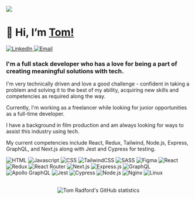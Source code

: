 <img src="https://user-images.githubusercontent.com/7515754/196138929-27a1e9a6-347a-4631-bf8f-31b536fca093.png" />

<h1>👋 Hi, I’m <a href="ttps://github.com/TomRadford/">Tom!<a/> </h1>
<div> 
<a href="https://www.linkedin.com/in/tom-radford-21699b153/">
<img src="https://img.shields.io/badge/linkedin-%230077B5.svg?style=for-the-badge&logo=linkedin&logoColor=white" alt="LinkedIn" />
</a>
<a href="mailto:tom@theradford.com">
<img src="https://img.shields.io/badge/Gmail-D14836?style=for-the-badge&logo=gmail&logoColor=white" alt="Email" />
</a>
</div>

<h3>I'm a full stack developer who has a love for being a part of creating meaningful solutions with tech.</h3>

<p>I'm very technically driven and love a good challenge - confident in taking a problem and solving it to the best of my ability, acquiring new skills and competencies as required along the way.</p>

<p>Currently, I'm working as a freelancer while looking for junior opportunities as a full-time developer.</p>
<p>I have a background in film production and am always looking for ways to assist this industry using tech.</p>

<p>My current competencies include React, Redux, Tailwind, Node.js, Express, GraphQL, and Next.js along with Jest and Cypress for testing.</p>

<div>
<img src="https://img.shields.io/badge/html5-%23E34F26.svg?style=for-the-badge&logo=html5&logoColor=white" alt="HTML" />
<img src="https://img.shields.io/badge/javascript-%23323330.svg?style=for-the-badge&logo=javascript&logoColor=%23F7DF1E" alt="Javascript" />
<img src="https://img.shields.io/badge/css3-%231572B6.svg?style=for-the-badge&logo=css3&logoColor=white" alt="CSS" />
<img src="https://img.shields.io/badge/tailwindcss-%2338B2AC.svg?style=for-the-badge&logo=tailwind-css&logoColor=white" alt="TailwindCSS" />
<img src="https://img.shields.io/badge/SASS-hotpink.svg?style=for-the-badge&logo=SASS&logoColor=white" alt="SASS" />
<img src="https://img.shields.io/badge/figma-%23F24E1E.svg?style=for-the-badge&logo=figma&logoColor=white" alt="Figma" />
<img src="https://img.shields.io/badge/react-%2320232a.svg?style=for-the-badge&logo=react&logoColor=%2361DAFB" alt="React" />
<img src="https://img.shields.io/badge/redux-%23593d88.svg?style=for-the-badge&logo=redux&logoColor=white" alt="Redux" />
<img src="https://img.shields.io/badge/React_Router-CA4245?style=for-the-badge&logo=react-router&logoColor=white" alt="React Router" />
<img src="https://img.shields.io/badge/Next-black?style=for-the-badge&logo=next.js&logoColor=white" alt="Next.js" />
<img src="https://img.shields.io/badge/express.js-%23404d59.svg?style=for-the-badge&logo=express&logoColor=%2361DAFB" alt="Express.js" />
<img src="https://img.shields.io/badge/-GraphQL-E10098?style=for-the-badge&logo=graphql&logoColor=white" alt="GraphQL" />
<img src="https://img.shields.io/badge/-ApolloGraphQL-311C87?style=for-the-badge&logo=apollo-graphql" alt="Apollo GraphQL" />
<img src="https://img.shields.io/badge/-jest-%23C21325?style=for-the-badge&logo=jest&logoColor=white" alt="Jest" />
<img src="https://img.shields.io/badge/-cypress-%23E5E5E5?style=for-the-badge&logo=cypress&logoColor=058a5e" alt="Cypress" />
<img src="https://img.shields.io/badge/node.js-6DA55F?style=for-the-badge&logo=node.js&logoColor=white" alt="Node.js" />
<img src="https://img.shields.io/badge/nginx-%23009639.svg?style=for-the-badge&logo=nginx&logoColor=white" alt="Nginx" />
<img src="https://img.shields.io/badge/Linux-FCC624?style=for-the-badge&logo=linux&logoColor=black" alt="Linux" />
</div>

<br />

<p align="center">
  <img src="https://github-readme-stats.vercel.app/api?username=tomradford&theme=dark&show_icons=true" alt="Tom Radford's GitHub statistics" />
</p>
